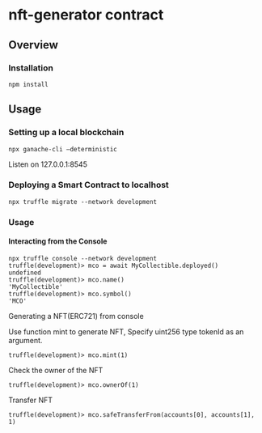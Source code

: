 # nft-generator contract

## Overview

### Installation

```
npm install
```

## Usage

### Setting up a local blockchain

```
npx ganache-cli —deterministic
```

Listen on 127.0.0.1:8545

### Deploying a Smart Contract to localhost

```
npx truffle migrate --network development
```

### Usage

#### Interacting from the Console

```
npx truffle console --network development
truffle(development)> mco = await MyCollectible.deployed()
undefined
truffle(development)> mco.name()
'MyCollectible'
truffle(development)> mco.symbol()
'MCO'
```

Generating a NFT(ERC721) from console

Use function mint to generate NFT, Specify uint256 type tokenId as an argument.

```
truffle(development)> mco.mint(1)
```

Check the owner of the NFT

```
truffle(development)> mco.ownerOf(1)
```

Transfer NFT

```
truffle(development)> mco.safeTransferFrom(accounts[0], accounts[1], 1)
```
